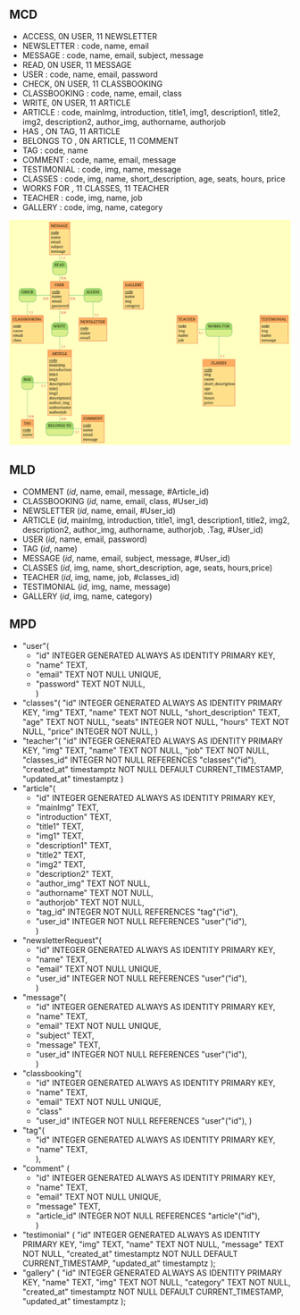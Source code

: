 ## MCD

- ACCESS, 0N USER, 11 NEWSLETTER
- NEWSLETTER : code, name, email
- MESSAGE : code, name, email, subject, message
- READ, 0N USER, 11 MESSAGE
- USER : code, name, email, password
- CHECK, 0N USER, 11 CLASSBOOKING
- CLASSBOOKING : code, name, email, class
- WRITE, 0N USER, 11 ARTICLE
- ARTICLE : code, mainImg, introduction, title1, img1, description1, title2, img2, description2, author_img, authorname, authorjob
- HAS , ON TAG, 11 ARTICLE
- BELONGS TO , 0N ARTICLE, 11 COMMENT
- TAG : code, name
- COMMENT : code, name, email, message
- TESTIMONIAL : code, img, name, message
- CLASSES : code, img, name, short_description, age, seats, hours, price
- WORKS FOR , 11 CLASSES, 11 TEACHER
- TEACHER : code, img, name, job
- GALLERY : code, img, name, category
  
![photo](../public/img/mcdKDC.svg)

## MLD

- COMMENT (_id_, name, email, message, #Article_id)
- CLASSBOOKING (_id_, name, email, class, #User_id)
- NEWSLETTER (_id_, name, email, #User_id)
- ARTICLE (_id_, mainImg, introduction, title1, img1, description1, title2, img2, description2, author_img, authorname, authorjob, .Tag, #User_id)
- USER (_id_, name, email, password)
- TAG (_id_, name)
- MESSAGE (_id_, name, email, subject, message, #User_id)
- CLASSES (_id_, img, name, short_description, age, seats, hours,price)
- TEACHER (_id_, img, name, job, #classes_id)
- TESTIMONIAL (_id_, img, name, message)
- GALLERY (_id_, img, name, category)
  
## MPD  

- "user"(
  - "id" INTEGER GENERATED ALWAYS AS IDENTITY PRIMARY KEY,  
  - "name" TEXT,  
  - "email" TEXT NOT NULL UNIQUE,  
  - "password" TEXT NOT NULL,  
)
- "classes"(
    "id" INTEGER GENERATED ALWAYS AS IDENTITY PRIMARY KEY,
    "img" TEXT,
    "name" TEXT NOT NULL,
    "short_description" TEXT,
    "age" TEXT NOT NULL,
    "seats" INTEGER NOT NULL,
    "hours" TEXT NOT NULL,
    "price" INTEGER NOT NULL,
)
- "teacher"(
    "id" INTEGER GENERATED ALWAYS AS IDENTITY PRIMARY KEY,
    "img" TEXT,
    "name" TEXT NOT NULL,
    "job" TEXT NOT NULL,
    "classes_id" INTEGER NOT NULL REFERENCES "classes"("id"),
    "created_at" timestamptz NOT NULL DEFAULT CURRENT_TIMESTAMP,
    "updated_at" timestamptz
)
- "article"(
  - "id" INTEGER GENERATED ALWAYS AS IDENTITY PRIMARY KEY,  
  - "mainImg" TEXT,  
  - "introduction" TEXT,  
  - "title1" TEXT,  
  - "img1" TEXT,  
  - "description1" TEXT,  
  - "title2" TEXT,  
  - "img2" TEXT,  
  - "description2" TEXT,  
  - "author_img" TEXT NOT NULL,  
  - "authorname" TEXT NOT NULL,  
  - "authorjob" TEXT NOT NULL,  
  - "tag_id" INTEGER NOT NULL REFERENCES "tag"("id"),  
  - "user_id" INTEGER NOT NULL REFERENCES "user"("id"),  
)
- "newsletterRequest"(
  - "id" INTEGER GENERATED ALWAYS AS IDENTITY PRIMARY KEY,  
  - "name" TEXT,  
  - "email" TEXT NOT NULL UNIQUE,  
  - "user_id" INTEGER NOT NULL REFERENCES "user"("id"),  
)
- "message"(
  - "id" INTEGER GENERATED ALWAYS AS IDENTITY PRIMARY KEY,  
  - "name" TEXT,  
  - "email" TEXT NOT NULL UNIQUE,  
  - "subject" TEXT,  
  - "message" TEXT,  
  - "user_id" INTEGER NOT NULL REFERENCES "user"("id"),  
)
- "classbooking"(
  - "id" INTEGER GENERATED ALWAYS AS IDENTITY PRIMARY KEY,  
  - "name" TEXT,  
  - "email" TEXT NOT NULL UNIQUE,  
  - "class"
  - "user_id" INTEGER NOT NULL REFERENCES "user"("id"),
)
- "tag"(
  - "id" INTEGER GENERATED ALWAYS AS IDENTITY PRIMARY KEY,  
  - "name" TEXT,  
),  
- "comment" (
  - "id" INTEGER GENERATED ALWAYS AS IDENTITY PRIMARY KEY,  
  - "name" TEXT,  
  - "email" TEXT NOT NULL UNIQUE,  
  - "message" TEXT,  
  - "article_id" INTEGER NOT NULL REFERENCES "article"("id"),  
)
- "testimonial" (
    "id" INTEGER GENERATED ALWAYS AS IDENTITY PRIMARY KEY,
    "img" TEXT,
    "name" TEXT NOT NULL,
    "message" TEXT NOT NULL,
    "created_at" timestamptz NOT NULL DEFAULT CURRENT_TIMESTAMP,
    "updated_at" timestamptz
);
- "gallery" (
    "id" INTEGER GENERATED ALWAYS AS IDENTITY PRIMARY KEY,
    "name" TEXT,
    "img" TEXT NOT NULL,
    "category" TEXT NOT NULL,
    "created_at" timestamptz NOT NULL DEFAULT CURRENT_TIMESTAMP,
    "updated_at" timestamptz
);
